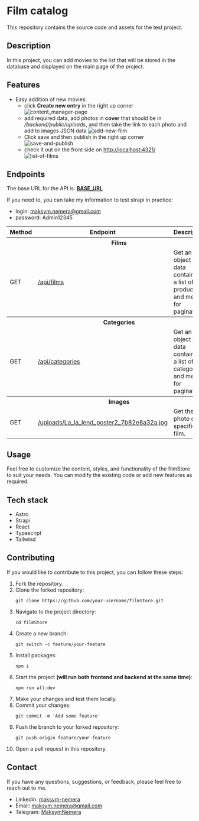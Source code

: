 # Film catalog

This repository contains the source code and assets for the test project.

## Description

In this project, you can add movies to the list that will be stored in the database and displayed on the main page of the project.

## Features

- Easy addition of new movies:
  - click **Create new entry** in the right up corner
    ![content_manager-page](https://github.com/maksym-nemera/filmStore/assets/81112084/c5827abf-c6d2-4b28-83e6-cddfe1239f82)
  - add required data, add photos in **cover** that should be in _/backend/public/uploads_, and then take the link to each photo and add to images JSON data
    ![add-new-film](https://github.com/maksym-nemera/filmStore/assets/81112084/b9b9d820-7d89-405d-b0d6-c4fb1f20030b)
  - Click save and then publish in the right up corner
    ![save-and-publish](https://github.com/maksym-nemera/filmStore/assets/81112084/920e0177-f3f3-48b3-8ca0-ace63619ad6b)
  - check it out on the front side on [http://localhost:4321/](http://localhost:4321/) <br>
    ![list-of-films](https://github.com/maksym-nemera/filmStore/assets/81112084/72188f85-20d1-46f5-afbf-8801a3394b2f)

## Endpoints

The base URL for the API is: **[BASE_URL](http://localhost:1337/)**

If you need to, you can take my information to test strapi in practice:

- login: maksym.nemera@gmail.com
- password: Admin12345

<table>
    <tr>
        <th>
        	Method
        </th>
        <th>
        	Endpoint
        </th>
        <th>
        	Description
        </th>
        <th>
        	Body
        </th>
    </tr>
    	<tr>
        <th colspan="4">Films</th>
    	</tr>
    <tr>
        <td>
        	GET
        </td>
        <td>
        	<a href="http://localhost:1337/api/films">
        		/api/films
          </a>
        </td>
        <td>
        	Get an object with data containing a list of all products and meta for pagination.
        </td>
        <td>
        	NULL
        </td>
    </tr>
    	<tr>
        <th colspan="4">Categories</th>
    	</tr>
    <tr>
        <td>
        	GET
        </td>
        <td>
        	<a href="http://localhost:1337/api/categories">
        		/api/categories
          </a>
        </td>
        <td>
        	Get an object with data containing a list of all categories and meta for pagination.
        </td>
        <td>
        	NULL
        </td>
    </tr>
    	<tr>
        <th colspan="4">Images</th>
    	</tr>
    <tr>
        <td>
        	GET
        </td>
        <td>
          <a href="http://localhost:1337/uploads/La_la_lend_poster2_7b82e8a32a.jpg">
          	/uploads/La_la_lend_poster2_7b82e8a32a.jpg
          </a>
        </td>
        <td>
        	Get the photo of a specific film.
        </td>
        <td>
        	NULL
        </td>
    </tr>
</table>

## Usage

Feel free to customize the content, styles, and functionality of the filmStore to suit your needs. You can modify the existing code or add new features as required.

## Tech stack

- Astro
- Strapi
- React
- Typescript
- Tailwind

## Contributing

If you would like to contribute to this project, you can follow these steps:

1. Fork the repository.
2. Clone the forked repository:
   ```shell
   git clone https://github.com/your-username/filmStore.git
   ```
3. Navigate to the project directory:
   ```shell
   cd filmStore
   ```
4. Create a new branch:
   ```shell
   git switch -c feature/your-feature
   ```
5. Install packages:
   ```shell
   npm i
   ```
6. Start the project **(will run both frontend and backend at the same time)**:
   ```hell
   npm run all:dev
   ```
7. Make your changes and test them locally.
8. Commit your changes:
   ```shell
   git commit -m 'Add some feature'
   ```
9. Push the branch to your forked repository:
   ```shell
   git push origin feature/your-feature
   ```
10. Open a pull request in this repository.

## Contact

If you have any questions, suggestions, or feedback, please feel free to reach out to me.

- Linkedin: [maksym-nemera](https://www.linkedin.com/in/maksym-nemera/)
- Email: [maksym.nemera@gmail.com](mailto:maksym.nemera@gmail.com)
- Telegram: [MaksymNemera](https://t.me/MaksymNemera)

